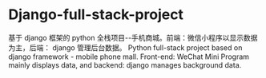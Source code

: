 # Django-full-stack-project
基于 django 框架的 python 全栈项目--手机商城。前端：微信小程序以显示数据为主，后端： django 管理后台数据。
Python full-stack project based on django framework - mobile phone mall. Front-end: WeChat Mini Program mainly displays data, and backend: django manages background data.
